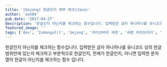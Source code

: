 ```yaml
---
title: '[Sejong] 한글인지 여부 체크(Java)'
author: 'ash84'
pub_date: '2017-04-27'
description: '한글인지 아닌지를 체크하는 함수입니다. 입력받은 글자 하나하나를 유니코드 상의 한글 범위안에 있는지 체크하고 부분적으로 한글인지, 전체가 한글인지, 아니면 입력한 문자열이 한글이 아닌지를 체크하는 함수 입니다.'
featured_image: ''
tags: ['dev', 'IsHangul()', 'Sejong', '라이브버리 세종', '세종 라이브러리', '자바', '한글 라이브러리', '한글인지 체크']
---
```



한글인지 아닌지를 체크하는 함수입니다. 입력받은 글자 하나하나를 유니코드 상의 한글 범위안에 있는지 체크하고 부분적으로 한글인지, 전체가 한글인지, 아니면 입력한 문자열이 한글이 아닌지를 체크하는 함수 입니다.  

</span></div><div></div><script src="https://gist.github.com/3263938.js"></script>



